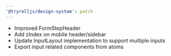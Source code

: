 ```yaml
---
'@tryrolljs/design-system': patch
---
```


- Improved FormStepHeader
- Add zIndex on mobile header/sidebar
- Update InputLayout implementation to support multiple inputs
- Export input related components from atoms
